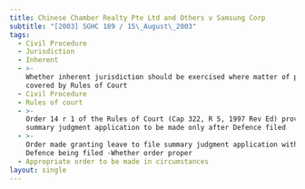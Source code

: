 ```yaml
---
title: Chinese Chamber Realty Pte Ltd and Others v Samsung Corp
subtitle: "[2003] SGHC 189 / 15\_August\_2003"
tags:
  - Civil Procedure
  - Jurisdiction
  - Inherent
  - >-
    Whether inherent jurisdiction should be exercised where matter of procedure
    covered by Rules of Court
  - Civil Procedure
  - Rules of court
  - >-
    Order 14 r 1 of the Rules of Court (Cap 322, R 5, 1997 Rev Ed) provide for
    summary judgment application to be made only after Defence filed
  - >-
    Order made granting leave to file summary judgment application without
    Defence being filed -Whether order proper
  - Appropriate order to be made in circumstances
layout: single
---
```


